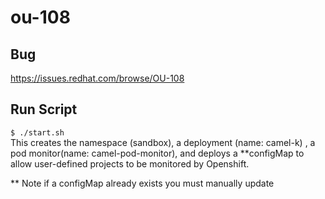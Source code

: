 # ou-108

## Bug
https://issues.redhat.com/browse/OU-108

## Run Script 
`$ ./start.sh` </br>
This creates the namespace (sandbox), a deployment (name: camel-k) , a pod monitor(name: camel-pod-monitor), and deploys a **configMap to allow user-defined projects to be monitored by Openshift. </br>

** Note if a configMap already exists you must manually update 

